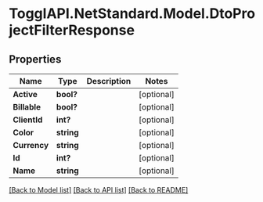 # TogglAPI.NetStandard.Model.DtoProjectFilterResponse
## Properties

Name | Type | Description | Notes
------------ | ------------- | ------------- | -------------
**Active** | **bool?** |  | [optional] 
**Billable** | **bool?** |  | [optional] 
**ClientId** | **int?** |  | [optional] 
**Color** | **string** |  | [optional] 
**Currency** | **string** |  | [optional] 
**Id** | **int?** |  | [optional] 
**Name** | **string** |  | [optional] 

[[Back to Model list]](../README.md#documentation-for-models) [[Back to API list]](../README.md#documentation-for-api-endpoints) [[Back to README]](../README.md)

